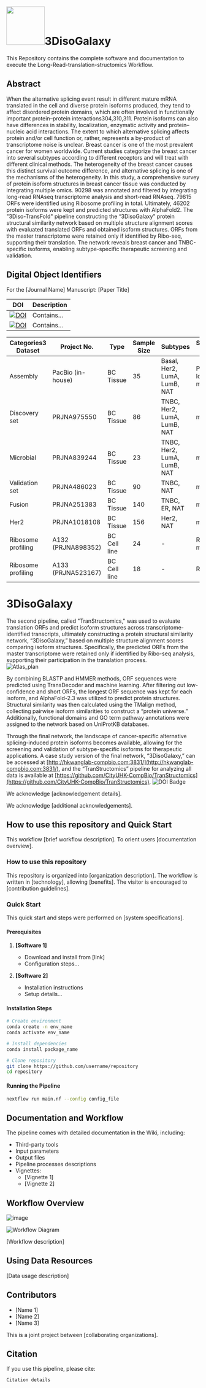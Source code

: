 # <img src="https://github.com/user-attachments/assets/d02384b5-b85f-4716-b657-7a122ca92d02" width="100">3DisoGalaxy

This Repository contains the complete software and documentation to execute the Long-Read-translation-structomics Workflow.

## Abstract
When the alternative splicing event result in different mature mRNA translated in the cell and diverse protein isoforms produced, they tend to affect disordered protein domains, which are often involved in functionally important protein–protein interactions304,310,311. Protein isoforms can also have differences in stability, localization, enzymatic activity and protein–nucleic acid interactions. The extent to which alternative splicing affects protein and/or cell function or, rather, represents a by-product of transcriptome noise is unclear. Breast cancer is one of the most prevalent cancer for women worldwide. Current studies categorize the breast cancer into several subtypes according to different receptors and will treat with different clinical methods. The heterogeneity of the breast cancer causes this distinct survival outcome difference, and alternative splicing is one of the mechanisms of the heterogeneity. In this study, a comprehensive survey of protein isoform structures in breast cancer tissue was conducted by integrating multiple omics. 90298 was annotated and filtered by integrating long-read RNAseq transcriptome analysis and short-read RNAseq. 79815 ORFs were identified using Ribosome profiling in total. Ultimately, 46202 protein isoforms were kept and predicted structures with AlphaFold2. The "3Diso-TransFold" pipeline constructing the “3DisoGalaxy” protein structural similarity network based on multiple structure alignment scores with evaluated translated ORFs and obtained isoform structures. ORFs from the master transcriptome were retained only if identified by Ribo-seq, supporting their translation. The network reveals breast cancer and TNBC-specific isoforms, enabling subtype-specific therapeutic screening and validation. 

## Digital Object Identifiers

For the [Journal Name] Manuscript: [Paper Title]

| DOI | Description |
|-----|-------------|
| [![DOI](badge_url)](doi_link) | Contains... |
| [![DOI](badge_url)](doi_link) | Contains... |

| Categories3 Dataset | Project No.        | Type              | Sample Size | Subtypes                      | Sequencing Method               | Sequencing Platform    | Additional Information                     |
|----------------------|--------------------|-------------------|-------------|-------------------------------|----------------------------------|------------------------|--------------------------------------------|
| Assembly             | PacBio (in-house)  | BC Tissue         | 35          | Basal, Her2, LumA, LumB, NAT  | PacBio long-read mRNA-seq        | PacBio Sequel 2        | Clinical info                               |
| Discovery set        | PRJNA975550        | BC Tissue         | 86          | TNBC, Her2, LumA, LumB, NAT   | mRNA-seq                        | Illumina HiSeq 4000    | Clinical info cannot match, no RFS          |
| Microbial            | PRJNA839244        | BC Tissue         | 23          | TNBC, Her2, LumA, LumB, NAT   | mRNA-seq                        | NextSeq 550            | Clinical info, no RFS                       |
| Validation set       | PRJNA486023        | BC Tissue         | 90          | TNBC, NAT                     | mRNA-seq                        | Illumina HiSeq         | Clinical info, RFS                          |
| Fusion               | PRJNA251383        | BC Tissue         | 140         | TNBC, ER, NAT                 | mRNA-seq                        | Illumina HiSeq 2000    | Clinical information                        |
| Her2                 | PRJNA1018108       | BC Tissue         | 156         | Her2, NAT                     | mRNA-seq                        | NovaSeq 6000           | -                                           |
| Ribosome profiling   | A132 (PRJNA898352) | BC Cell line      | 24          | -                             | Ribo-seq & mRNA-seq             | Illumina HiSeq 2500    | -                                           |
| Ribosome profiling   | A133 (PRJNA523167) | BC Cell line      | 18          | -                             | Ribo-seq                        | Illumina HiSeq 4000    | -                                           |

# 3DisoGalaxy
The second pipeline, called "TranStructomics," was used to evaluate translation ORFs and predict isoform structures across transcriptome-identified transcripts, ultimately constructing a protein structural similarity network, “3DisoGalaxy,” based on multiple structure alignment scores comparing isoform structures. Specifically, the predicted ORFs from the master transcriptome were retained only if identified by Ribo-seq analysis, supporting their participation in the translation process.  
![Atlas_plan](https://github.com/user-attachments/assets/32d0ddfd-540f-49fb-aab3-fd657c5e5d14)


By combining BLASTP and HMMER methods, ORF sequences were predicted using TransDecoder and machine learning. After filtering out low-confidence and short ORFs, the longest ORF sequence was kept for each isoform, and AlphaFold-2.3 was utilized to predict protein structures. Structural similarity was then calculated using the TMalign method, collecting pairwise isoform similarities to construct a “protein universe.” Additionally, functional domains and GO term pathway annotations were assigned to the network based on UniProtKB databases.  

Through the final network, the landscape of cancer-specific alternative splicing-induced protein isoforms becomes available, allowing for the screening and validation of subtype-specific isoforms for therapeutic applications. A case study version of the final network, “3DisoGalaxy,” can be accessed at [http://hkwanglab-compbio.com:3831/](http://hkwanglab-compbio.com:3831/), and the “TranStructomics” pipeline for analyzing all data is available at [https://github.com/CityUHK-CompBio/TranStructomics](https://github.com/CityUHK-CompBio/TranStructomics).
![DOI Badge](badge_url)

We acknowledge [acknowledgement details].

We acknowledge [additional acknowledgements].

## How to use this repository and Quick Start

This workflow [brief workflow description]. To orient users [documentation overview].

### How to use this repository

This repository is organized into [organization description]. The workflow is written in [technology], allowing [benefits]. The visitor is encouraged to [contribution guidelines].

### Quick Start

This quick start and steps were performed on [system specifications].

#### Prerequisites

1. **[Software 1]**
   - Download and install from [link]
   - Configuration steps...

2. **[Software 2]**
   - Installation instructions
   - Setup details...

#### Installation Steps

```bash
# Create environment
conda create -n env_name
conda activate env_name

# Install dependencies
conda install package_name

# Clone repository
git clone https://github.com/username/repository
cd repository
```

#### Running the Pipeline

```bash
nextflow run main.nf --config config_file
```

## Documentation and Workflow

The pipeline comes with detailed documentation in the Wiki, including:

- Third-party tools
- Input parameters
- Output files
- Pipeline processes descriptions
- Vignettes:
  - [Vignette 1]
  - [Vignette 2]

## Workflow Overview
![image](https://github.com/user-attachments/assets/d0837471-63ab-4c45-a08f-7454ffe03624)

![Workflow Diagram](diagram_url)

[Workflow description]

## Using Data Resources

[Data usage description]

## Contributors

- [Name 1]
- [Name 2]
- [Name 3]

This is a joint project between [collaborating organizations].

## Citation

If you use this pipeline, please cite:

```
Citation details
```
